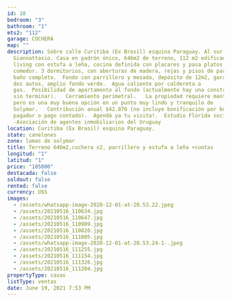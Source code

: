 ```yaml
---
id: 18
bedroom: "3"
bathroom: "1"
mts2: "112"
garage: COCHERA
map: ""
description: Sobre calle Curitiba (Ex Brasil) esquina Paraguay. Al sur de
  Giannattasio. Casa en padrón único, 646m2 de terreno, 112 m2 edificados,
  living con estufa a leña, cocina definida con placares y pasa platos hacia el
  comedor. 3 dormitorios, con aberturas de madera, rejas y pisos de parquet, 1
  baño completo.  Fondo con parrillero y mesada, depósito de 12m2, garaje para
  dos autos, amplio fondo verde.  Agua caliente por caldereta a
  gas.  Posibilidad de apartamento al fondo (actualmente hay una construcción
  sin terminar).   Cerramiento perimetral.   La propiedad requiere mantenimiento
  pero es una muy buena opción en un punto muy lindo y tranquilo de
  Solymar.   Contribución anual $42.870 (no incluye bonificación por buen
  pagador o pago contado).  Agendá ya tu visita!.  Estudio Florida socio ADIU
  -Asociación de agentes inmobiliarios del Uruguay
location: Curitiba (Ex Brasil) esquina Paraguay.
state: canelones
zone: lomas de solymar
title: Terreno 646m2,cochera x2, parrillero y estufa a leña +cuotas
longitud: "1"
latitud: "1"
price: "185000"
destacada: false
soldout: false
rented: false
currency: U$S
images:
  - /assets/whatsapp-image-2020-12-01-at-20.53.22.jpeg
  - /assets/20210516_110634.jpg
  - /assets/20210516_110647.jpg
  - /assets/20210516_110909.jpg
  - /assets/20210516_110820.jpg
  - /assets/20210516_111005.jpg
  - /assets/whatsapp-image-2020-12-01-at-20.53.24-1-.jpeg
  - /assets/20210516_111255.jpg
  - /assets/20210516_111154.jpg
  - /assets/20210516_111326.jpg
  - /assets/20210516_111204.jpg
propertyType: casas
listType: ventas
date: June 19, 2021 7:53 PM
---
```

